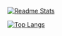 [![Readme Stats](https://github-readme-stats.vercel.app/api?username=novanda1&show_icons=true&theme=tokyonight&count_private=true&hide=prs)](https://github.com/anuraghazra/github-readme-stats)

[![Top Langs](https://github-readme-stats.vercel.app/api/top-langs/?username=novanda1&hide=html&layout=compact&theme=tokyonight)](https://github.com/anuraghazra/github-readme-stats)

